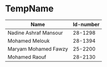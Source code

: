 # TempName

| Name | Id-number |
|------|-----------| 
|Nadine Ashraf Mansour | 28-1298 |
|Mohamed Melouk | 28-1394|
|Maryam Mohamed Fawzy | 25-2200 |
|Mohamed Raouf | 28-2130 |
